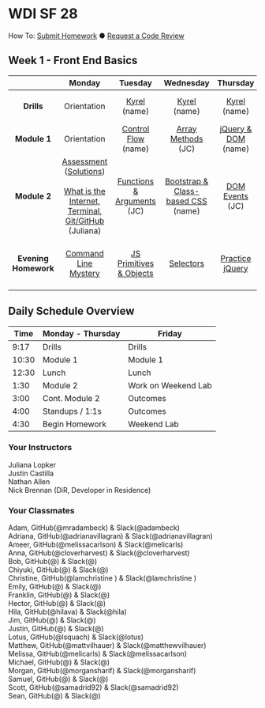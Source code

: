 # WDI SF 28


How To: <a href="https://github.com/SF-WDI-LABS/shared_modules/blob/master/how-to/submit-homework.md" target="blank">Submit Homework</a> ● <a href="https://github.com/SF-WDI-LABS/shared_modules/blob/master/how-to/request-a-code-review.md" target="blank">Request a Code Review</a>

<!-- Week template -->
<!-- ## Week 1 - Front End Basics

|  | Monday | Tuesday | Wednesday | Thursday | Friday |
| :----------: | :----------: | :----------: | :----------: | :----------: | :----------: |
| **Drills** | [title](#) (name) | [title](#) (name) | [title](#) (name) | [title](#) (name) | [title](#) (name) |
| **Module 1** | [title](#) (name) | [title](#) (name) | [title](#) (name) | [title](#) (name) | [title](#) (name) |
| **Module 2** | [title](#) (name) | [title](#) (name) | [title](#) (name) | [title](#) (name) | Outcomes <br><br> [title](#) (name) |
| **Evening Homework** | [title](#) | [title](#) | [title](#) | [title](#) | [title](#) | -->

## Week 1 - Front End Basics

|  | Monday | Tuesday | Wednesday | Thursday | Friday |
| :----------: | :----------: | :----------: | :----------: | :----------: | :----------: |
| **Drills** | Orientation | [Kyrel](#) (name) | [Kyrel](#) (name) | [Kyrel](#) (name) | [Extend Kyrel](#) (name) |
| **Module 1** | Orientation | [Control Flow](#) (name) | [Array Methods](#) (JC) | [jQuery & DOM](#) (name) | [Review](#) (name) |
| **Module 2** | [Assessment](https://github.com/SF-WDI-LABS/shared_modules/tree/master/assessments/27-28/day-01) ([Solutions](https://github.com/SF-WDI-LABS/shared_modules/blob/master/assessments/27-28/day-01/solutions.md)) <br><br> [What is the Internet, Terminal, Git/GitHub](https://github.com/SF-WDI-LABS/shared_modules/tree/master/01-front-end-basics/how-the-internet-works/27-28) (Juliana) | [Functions & Arguments](#) (JC) | [Bootstrap & Class-based CSS](#) (name) | [DOM Events](#) (JC) |  [Tic-Tac-Toe Weekend Lab](#) <br><br> Outcomes |
| **Evening Homework** | [Command Line Mystery](https://github.com/SF-WDI-LABS/shared_modules/tree/master/homework/27-28/week-01) | [JS Primitives & Objects](#) | [Selectors](#) | [Practice jQuery](#) | [Continue Tic-Tac-Toe Weekend Lab](#) |


## Daily Schedule Overview

Time | Monday - Thursday | Friday |
----- | -------- | -----
9:17  | Drills | Drills
10:30 | Module 1 | Module 1
12:30 | Lunch | Lunch
1:30 | Module 2 | Work on Weekend Lab
3:00 | Cont. Module 2 | Outcomes
4:00 | Standups / 1:1s | Outcomes
4:30 | Begin Homework | Weekend Lab

### Your Instructors
Juliana Lopker <br>
Justin Castilla <br>
Nathan Allen <br>
Nick Brennan (DiR, Developer in Residence)

### Your Classmates
Adam, GitHub(@mradambeck) & Slack(@adambeck)<br>
Adriana, GitHub(@adrianavillagran) & Slack(@adrianavillagran) <br>
Ameer, GitHub(@melissacarlson) & Slack(@melicarls) <br>
Anna, GitHub(@cloverharvest) & Slack(@cloverharvest) <br>
Bob, GitHub(@) & Slack(@) <br>
Chiyuki, GitHub(@) & Slack(@) <br>
Christine, GitHub(@lamchristine ) & Slack(@lamchristine ) <br>
Emily, GitHub(@) & Slack(@) <br>
Franklin, GitHub(@) & Slack(@) <br>
Hector, GitHub(@) & Slack(@) <br>
Hila, GitHub(@hilava) & Slack(@hila) <br>
Jim, GitHub(@) & Slack(@) <br>
Justin, GitHub(@) & Slack(@) <br>
Lotus, GitHub(@lsquach) & Slack(@lotus) <br>
Matthew, GitHub(@mattvilhauer) & Slack(@matthewvilhauer) <br>
Melissa, GitHub(@melicarls) & Slack(@melissacarlson) <br>
Michael, GitHub(@) & Slack(@) <br>
Morgan, GitHub(@morgansharif) & Slack(@morgansharif) <br>
Samuel, GitHub(@) & Slack(@) <br>
Scott, GitHub(@samadrid92) & Slack(@samadrid92) <br>
Sean, GitHub(@) & Slack(@) <br>
